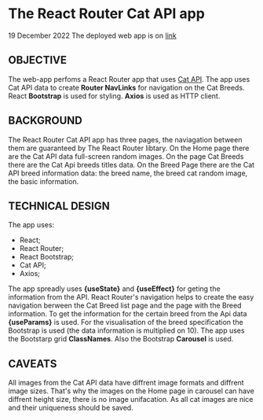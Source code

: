 # The React Router Cat API app
19 December 2022
The deployed web app is on [link](https://charming-cheesecake-90a078.netlify.app/catbreeds/amau)

## OBJECTIVE
The web-app perfoms a React Router app that uses [Cat API](https://thecatapi.com/). The app uses Cat API data to create **Router NavLinks** for navigation on the Cat Breeds. React **Bootstrap** is used for styling. **Axios** is used as HTTP client.

## BACKGROUND
The React Router Cat API app has three pages, the naviagation between them are guaranteed by The React Router libtary. 
On the Home page there are the Cat API data full-screen random images. On the page Cat Breeds there are the Cat Api breeds titles data. On the Breed Page there are the Cat API breed information data: the breed name, the breed cat random image, the basic information.


## TECHNICAL DESIGN
The app uses:

- React;
- React Router;
- React Bootstrap;
- Cat API;
- Axios;

The app spreadly uses **{useState}** and **{useEffect}** for geting the information from the API. React Router's navigation helps to create the easy navigation berween the Cat Breed list page and the page with the Breed information. 
To get the information for the certain breed from the Api data **{useParams}** is used. 
For the visualisation of the breed specification the Bootstrap **<ProgressBar />** is used (the data information is multiplied on 10).
The app uses the Bootstarp grid **ClassNames**. Also the Bootstrap **Carousel** is used.

## CAVEATS
All images from the Cat API data have diffrent image formats and diffrent image sizes. That's why the images on the Home page in carousel can have diffrent height size, there is no image unifacation. As all cat images are nice and their uniqueness should be saved.

